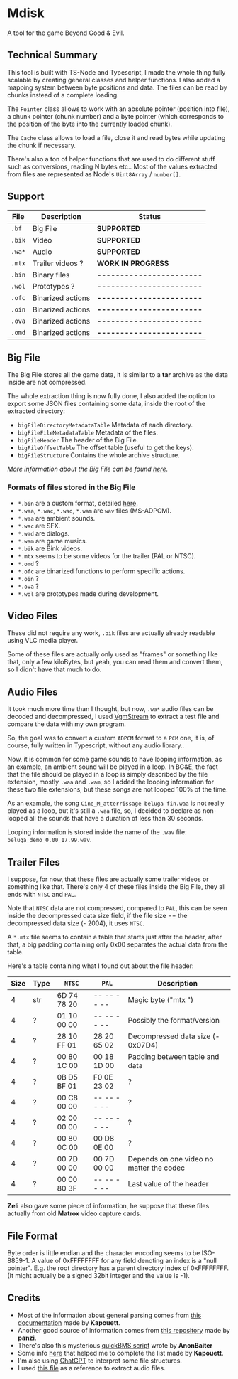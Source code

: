 # Mdisk
A tool for the game Beyond Good & Evil.


Technical Summary
-----------------
This tool is built with TS-Node and Typescript, I made the whole thing fully scalable by creating
general classes and helper functions. I also added a mapping system between byte positions
and data. The files can be read by chunks instead of a complete loading.

The `Pointer` class allows to work with an absolute pointer (position into file),
a chunk pointer (chunk number) and a byte pointer (which corresponds to the position
of the byte into the currently loaded chunk).

The `Cache` class allows to load a file, close it and read bytes while updating the chunk if necessary.

There's also a ton of helper functions that are used to do different stuff such as conversions,
reading N bytes etc.. Most of the values extracted from files are represented as Node's `Uint8Array` / `number[]`.


Support
-------

| File    | Description       | Status                      |
|---------|-------------------|-----------------------------|
| `.bf`   | Big File          | **SUPPORTED**               |
| `.bik`  | Video             | **SUPPORTED**               |
| `.wa*`  | Audio             | **SUPPORTED**               |
| `.mtx`  | Trailer videos ?  | **WORK IN PROGRESS**        |
| `.bin`  | Binary files      | **-----------------------** |
| `.wol`  | Prototypes ?      | **-----------------------** |
| `.ofc`  | Binarized actions | **-----------------------** |
| `.oin`  | Binarized actions | **-----------------------** |
| `.ova`  | Binarized actions | **-----------------------** |
| `.omd`  | Binarized actions | **-----------------------** |


Big File
--------
The Big File stores all the game data, it is similar to a **tar** archive as the data inside are
not compressed.

The whole extraction thing is now fully done, I also added the option to export some JSON
files containing some data, inside the root of the extracted directory:

- `bigFileDirectoryMetadataTable` Metadata of each directory.
- `bigFileFileMetadataTable` Metadata of the files.
- `bigFileHeader` The header of the Big File.
- `bigFileOffsetTable` The offset table (useful to get the keys).
- `bigFileStructure` Contains the whole archive structure.

*More information about the Big File can be found [here](https://gitlab.com/Kapouett/bge-formats-doc/-/blob/master/BigFile.md).*

### Formats of files stored in the Big File

- `*.bin` are a custom format, detailed [here](https://gitlab.com/Kapouett/bge-formats-doc/-/blob/master/Bin.md).
- `*.waa`, `*.wac`, `*.wad`, `*.wam` are `wav` files (MS-ADPCM).
- `*.waa` are ambient sounds.
- `*.wac` are SFX.
- `*.wad` are dialogs.
- `*.wam` are game musics.
- `*.bik` are Bink videos.
- `*.mtx` seems to be some videos for the trailer (PAL or NTSC).
- `*.omd` ?
- `*.ofc` are binarized functions to perform specific actions.
- `*.oin` ?
- `*.ova` ?
- `*.wol` are prototypes made during development.


Video Files
-----------
These did not require any work, `.bik` files are actually already readable using VLC media player.

Some of these files are actually only used as "frames" or something like that, only a few kiloBytes,
but yeah, you can read them and convert them, so I didn't have that much to do.


Audio Files
-----------
It took much more time than I thought, but now, `.wa*` audio files can be decoded and decompressed,
I used [VgmStream](https://github.com/vgmstream/vgmstream) to extract a test file and compare the data with my own program.

So, the goal was to convert a custom `ADPCM` format to a `PCM` one, it is, of course, fully written in Typescript, without any audio library..

Now, it is common for some game sounds to have looping information, as an example, an ambient sound
will be played in a loop. In BG&E, the fact that the file should be played in a loop is simply described
by the file extension, mostly `.waa` and `.wam`, so I added the looping information for these two file extensions,
but these songs are not looped 100% of the time.

As an example, the song `Cine_M_atterrissage beluga fin.waa` is not really played as a loop, but it's still a `.waa` file,
so, I decided to declare as non-looped all the sounds that have a duration of less than 30 seconds.

Looping information is stored inside the name of the `.wav` file: `beluga_demo_0.00_17.99.wav`.


Trailer Files
-------------
I suppose, for now, that these files are actually some trailer videos or something like that.
There's only 4 of these files inside the Big File, they all ends with `NTSC` and `PAL`.

Note that `NTSC` data are not compressed, compared to `PAL`, this can be seen inside the
decompressed data size field, if the file size == the decompressed data size (- 2004), it uses `NTSC`.

A `*.mtx` file seems to contain a table that starts  just after the header,
after that, a big padding containing only 0x00 separates the actual data from the table.

Here's a table containing what I found out about the file header:

| Size | Type | `NTSC`      | `PAL`       | Description                              |
|------|------|-------------|-------------|------------------------------------------|
| 4    | str  | 6D 74 78 20 | -- -- -- -- | Magic byte ("mtx ")                      |
| 4    | ?    | 01 10 00 00 | -- -- -- -- | Possibly the format/version              |
| 4    | ?    | 28 10 FF 01 | 28 20 65 02 | Decompressed data size (- 0x07D4)        |
| 4    | ?    | 00 80 1C 00 | 00 18 1D 00 | Padding between table and data           |
| 4    | ?    | 0B D5 BF 01 | F0 0E 23 02 | ?                                        |
| 4    | ?    | 00 C8 00 00 | -- -- -- -- | ?                                        |
| 4    | ?    | 02 00 00 00 | -- -- -- -- | ?                                        |
| 4    | ?    | 00 80 0C 00 | 00 D8 0E 00 | ?                                        |
| 4    | ?    | 00 7D 00 00 | 00 7D 00 00 | Depends on one video no matter the codec |
| 4    | ?    | 00 00 80 3F | -- -- -- -- | Last value of the header                 |

**Zeli** also gave some piece of information, he suppose that these files actually from old **Matrox** video capture cards.

File Format
-----------
Byte order is little endian and the character encoding seems to be ISO-8859-1.
A value of 0xFFFFFFFF for any field denoting an index is a "null pointer". E.g.
the root directory has a parent directory index of 0xFFFFFFFF. (It might actually
be a signed 32bit integer and the value is -1).


Credits
-------
* Most of the information about general parsing comes from [this documentation](https://gitlab.com/Kapouett/bge-formats-doc) made by **Kapouett**.
* Another good source of information comes from [this repository](https://github.com/panzi/bgebf) made by **panzi**.
* There's also this mysterious [quickBMS script](https://zenhax.com/viewtopic.php?t=2478&start=80) wrote by **AnonBaiter**
* Some info [here](https://raymanpc.com/forum/viewtopic.php?t=74804) that helped me to complete the list made by **Kapouett**.
* I'm also using [ChatGPT](https://chat.openai.com/chat) to interpret some file structures.
* I used [this file](https://github.com/vgmstream/vgmstream/blob/master/src/meta/ubi_jade.c) as a reference to extract audio files.
